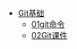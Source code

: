- [Git基础](./docs/08Git/_sidebar.md)
  - [01git命令](./docs/08Git/01Git基础/Git命令.md)
  - [02Git课件](./docs/08Git/01Git基础/Git.md)





